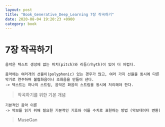 ```yaml
---
layout: post
title: "Book_Generative_Deep_Learning 7장 작곡하기"
date: 2020-08-04 19:20:23 +0900
category: book
---
```



# 7장 작곡하기

```
음악은 텍스트 생성에 없는 피치(pitch)와 리듬(rhyth)이 있어 더 어렵다.

음악에는 여러개의 선율이(polyphonic) 있는 경우가 많고, 여러 가지 선율을 동시에 다른 악기로 연주하며 불협화음이나 조화음을 만들어 낸다.
-> 텍스트는 하나의 스트림, 음악은 화음의 스트림을 동시에 처리해야 한다.
```

> 작곡하기를 위한 기본 개념 

```
기본적인 음악 이론
-> 악보를 읽기 위해 필요한 기본적인 기호와 이를 수치로 표현하는 방법 (악보데이터 변환)

```

> MuseGan

```

```